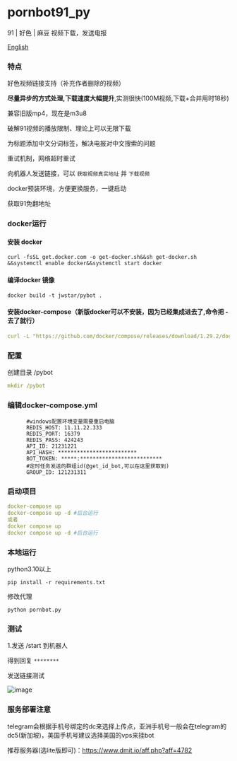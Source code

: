 # pornbot91_py
91 | 好色 | 麻豆 视频下载，发送电报


 [English](./README_en.md) 

###  特点

好色视频链接支持（补充作者删除的视频）

**尽量异步的方式处理,下载速度大幅提升**,实测很快(100M视频,下载+合并用时18秒)

兼容旧版mp4，现在是m3u8

破解91视频的播放限制、理论上可以无限下载

为标题添加中文分词标签，解决电报对中文搜索的问题

重试机制，网络超时重试

向机器人发送链接，可以 `获取视频真实地址` 并 `下载视频`

docker预装环境，方便更换服务，一键启动

获取91免翻地址


### docker运行



#### 安装 docker
```
curl -fsSL get.docker.com -o get-docker.sh&&sh get-docker.sh &&systemctl enable docker&&systemctl start docker

```

#### 编译docker 镜像

```
docker build -t jwstar/pybot .
```


#### 安装docker-compose（新版docker可以不安装，因为已经集成进去了,命令把 - 去了就行）

```yaml
curl -L "https://github.com/docker/compose/releases/download/1.29.2/docker-compose-$(uname -s)-$(uname -m)" -o /usr/local/bin/docker-compose &&chmod +x /usr/local/bin/docker-compose
```


### 配置
创建目录 /pybot
```yaml
mkdir /pybot
```
### 编辑docker-compose.yml

```angular2html
      #windows配置环境变量需要重启电脑
      REDIS_HOST: 11.11.22.333
      REDIS_PORT: 16379
      REDIS_PASS: 424243
      API_ID: 21231221
      API_HASH: *************************
      BOT_TOKEN: *****:**************************
      #定时任务发送的群组id(@get_id_bot,可以在这里获取到)
      GROUP_ID: 121231311
```

### 启动项目

```yaml
docker-compose up
docker-compose up -d #后台运行
或者
docker compose up 
docker compose up -d #后台运行
```




### 本地运行
python3.10以上
```
pip install -r requirements.txt
```

修改代理

```
python pornbot.py
```


### 测试

1.发送 /start 到机器人

得到回复  `********`

发送链接测试

 ![image](https://user-images.githubusercontent.com/48782751/159890884-d65a2528-e7fc-4be3-a981-fa7608072467.png)

### 服务部署注意

telegram会根据手机号绑定的dc来选择上传点，亚洲手机号一般会在telegram的dc5(新加坡)，美国手机号建议选择美国的vps来挂bot

推荐服务器(选lite版即可)：https://www.dmit.io/aff.php?aff=4782


